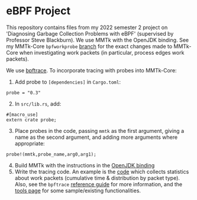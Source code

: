 # eBPF Project

This repository contains files from my 2022 semester 2 project on 'Diagnosing Garbage Collection Problems with eBPF' (supervised by Professor Steve Blackburn). We use MMTk with the OpenJDK binding. See my MMTk-Core `bpfworkprobe` [branch](https://github.com/clairexhuang/mmtk-core/tree/bpfworkprobe) for the exact changes made to MMTk-Core when investigating work packets (in particular, process edges work packets).

We use [bpftrace](https://github.com/iovisor/bpftrace). To incorporate tracing with probes into MMTk-Core:
1. Add probe to `[dependencies]` in `Cargo.toml`:
```
probe = "0.3"
```
2. In `src/lib.rs`, add: 
```
#[macro_use]
extern crate probe;
```
3. Place probes in the code, passing `mmtk` as the first argument, giving a name as the second argument, and adding more arguments where appropriate:
```
probe!(mmtk,probe_name,arg0,arg1);
```
4. Build MMTk with the instructions in the [OpenJDK binding](https://github.com/mmtk/mmtk-openjdk)
5. Write the tracing code. An example is the [code](https://github.com/clairexhuang/ebpf/blob/main/do_work_with_stat-tracing/worker_id.bt) which collects statistics about work packets (cumulative time & distribution by packet type). Also, see the `bpftrace` [reference guide](https://github.com/iovisor/bpftrace/blob/master/docs/reference_guide.md) for more information, and the [tools page](https://github.com/iovisor/bpftrace/tree/master/tools) for some sample/existing functionalities. 

